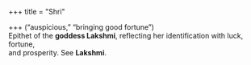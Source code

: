 +++
title = "Shri"

+++
(“auspicious,” “bringing good fortune”)  
Epithet of the **goddess Lakshmi**, reflecting her identification with luck, fortune,  
and prosperity. See **Lakshmi**.
